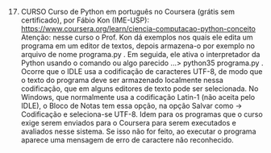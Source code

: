 17. CURSO
Curso de Python em português no Coursera (grátis sem certificado), por Fábio Kon (IME-USP): https://www.coursera.org/learn/ciencia-computacao-python-conceito
Atenção: nesse curso o Prof. Kon dá exemplos nos quais ele edita um programa em um editor de textos, depois armazena-o por exemplo no arquivo de nome programa.py . Em seguida, ele ativa o interpretador da Python usando o comando ou algo parecido ...> python35 programa.py . Ocorre que o IDLE usa a codificação de caracteres UTF-8, de modo que o texto do programa deve ser armazenado localmente nessa codificação, que em alguns editores de texto pode ser selecionada. No Windows, que normalmente usa a codificação Latin-1 (não aceita pelo IDLE), o Bloco de Notas tem essa opção, na opção Salvar como → Codificação e seleciona-se UTF-8. Idem para os programas que o curso exige serem enviados para o Coursera para serem executados e avaliados nesse sistema. Se isso não for feito, ao executar o programa aparece uma mensagem de erro de caractere não reconhecido.
